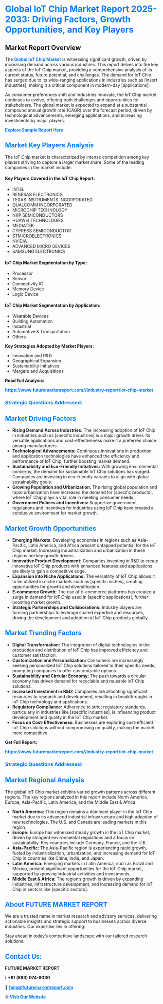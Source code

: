 <h1 style="color: #007BFF;">Global IoT Chip Market Report 2025-2033: Driving Factors, Growth Opportunities, and Key Players</h1>

<section id="overview">
<h2>Market Report Overview</h2>
<p>The <a href="https://www.futuremarketreport.com//industry-report/iot-chip-market" style="color: #007BFF; text-decoration: none;"><strong>Global IoT Chip Market</strong></a> is witnessing significant growth, driven by increasing demand across various industries. This report delves into the key aspects of the IoT Chip market, providing a comprehensive analysis of its current status, future potential, and challenges. The demand for IoT Chip has surged due to its wide-ranging applications in industries such as [insert industries], making it a critical component in modern-day [applications].</p>
<p>As consumer preferences shift and industries innovate, the IoT Chip market continues to evolve, offering both challenges and opportunities for stakeholders. The global market is expected to expand at a substantial compound annual growth rate (CAGR) over the forecast period, driven by technological advancements, emerging applications, and increasing investments by major players.</p>
</section>

<section id="overview">
<p><a href="https://www.futuremarketreport.com//request-sample/reportId=82592" style="color: #007BFF; text-decoration: none;"><strong>Explore Sample Report Here</strong></a></p>
</section>

<section id="key-players">
<h2 style="color: #007BFF;">Market Key Players Analysis</h2>
<p>The IoT Chip market is characterized by intense competition among key players striving to capture a larger market share. Some of the leading companies in the market include:</p>
<h4>Key Players Covered in the IoT Chip Report:</h4>
<ul><li>INTEL</li><li>RENESAS ELECTRONICS</li><li>TEXAS INSTRUMENTS INCORPORATED</li><li>QUALCOMM INCORPORATED</li><li>MICROCHIP TECHNOLOGY</li><li>NXP SEMICONDUCTORS</li><li>HUAWEI TECHNOLOGIES</li><li>MEDIATEK</li><li>CYPRESS SEMICONDUCTOR</li><li>STMICROELECTRONICS</li><li>NVIDIA</li><li>ADVANCED MICRO DEVICES</li><li>SAMSUNG ELECTRONICS</li></ul>
<h4>IoT Chip Market Segmentation by Type:</h4>
<ul><li>Processor</li><li>Sensor</li><li>Connectivity IC</li><li>Memory Device</li><li>Logic Device</li></ul>

<h4>IoT Chip Market Segmentation by Application:</h4>
<ul><li>Wearable Devices</li><li>Building Automation</li><li>Industrial</li><li>Automotive &amp; Transportation</li><li>Others</li></ul>
<p><strong>Key Strategies Adopted by Market Players:</strong></p>
<ul>
<li>Innovation and R&D</li>
<li>Geographical Expansion</li>
<li>Sustainability Initiatives</li>
<li>Mergers and Acquisitions</li>
</ul>
</section>

<section>
<p><strong>Read Full Analysis: </strong></p><a href="https://www.futuremarketreport.com//industry-report/iot-chip-market" style="color: #007BFF; text-decoration: none;"><strong>https://www.futuremarketreport.com//industry-report/iot-chip-market</strong></a>
<h3 style="color: #007BFF;">Strategic Questions Addressed:</h3>
</section>

<section id="driving-factors">
<h2 style="color: #007BFF;">Market Driving Factors</h2>
<ul>
<li><strong>Rising Demand Across Industries:</strong> The increasing adoption of IoT Chip in industries such as [specific industries] is a major growth driver. Its versatile applications and cost-effectiveness make it a preferred choice among manufacturers.</li>
<li><strong>Technological Advancements:</strong> Continuous innovations in production and application technologies have enhanced the efficiency and performance of IoT Chip, further boosting market demand.</li>
<li><strong>Sustainability and Eco-Friendly Initiatives:</strong> With growing environmental concerns, the demand for sustainable IoT Chip solutions has surged. Companies are investing in eco-friendly variants to align with global sustainability goals.</li>
<li><strong>Growing Population and Urbanization:</strong> The rising global population and rapid urbanization have increased the demand for [specific products], where IoT Chip plays a vital role in meeting consumer needs.</li>
<li><strong>Government Policies and Incentives:</strong> Supportive government regulations and incentives for industries using IoT Chip have created a conducive environment for market growth.</li>
</ul>
</section>

<section id="growth-opportunities">
<h2 style="color: #007BFF;">Market Growth Opportunities</h2>
<ul>
<li><strong>Emerging Markets:</strong> Developing economies in regions such as Asia-Pacific, Latin America, and Africa present untapped potential for the IoT Chip market. Increasing industrialization and urbanization in these regions are key growth drivers.</li>
<li><strong>Innovative Product Development:</strong> Companies investing in R&D to create innovative IoT Chip products with enhanced features and applications are likely to gain a competitive edge.</li>
<li><strong>Expansion into Niche Applications:</strong> The versatility of IoT Chip allows it to be utilized in niche markets such as [specific niches], creating opportunities for growth and diversification.</li>
<li><strong>E-commerce Growth:</strong> The rise of e-commerce platforms has created a surge in demand for IoT Chip used in [specific applications], further boosting market growth.</li>
<li><strong>Strategic Partnerships and Collaborations:</strong> Industry players are forming partnerships to leverage shared expertise and resources, driving the development and adoption of IoT Chip products globally.</li>
</ul>
</section>

<section id="trending-factors">
<h2 style="color: #007BFF;">Market Trending Factors</h2>
<ul>
<li><strong>Digital Transformation:</strong> The integration of digital technologies in the production and distribution of IoT Chip has improved efficiency and customer satisfaction.</li>
<li><strong>Customization and Personalization:</strong> Consumers are increasingly seeking personalized IoT Chip solutions tailored to their specific needs, prompting companies to offer customizable options.</li>
<li><strong>Sustainability and Circular Economy:</strong> The push towards a circular economy has driven demand for recyclable and reusable IoT Chip solutions.</li>
<li><strong>Increased Investment in R&D:</strong> Companies are allocating significant resources to research and development, resulting in breakthroughs in IoT Chip technology and applications.</li>
<li><strong>Regulatory Compliance:</strong> Adherence to strict regulatory standards, particularly in industries like [specific industries], is influencing product development and quality in the IoT Chip market.</li>
<li><strong>Focus on Cost-Effectiveness:</strong> Businesses are exploring cost-efficient IoT Chip solutions without compromising on quality, making the market more competitive.</li>
</ul>
</section>

<section>
<p><strong>Get Full Report: </strong></p><a href="https://www.futuremarketreport.com//industry-report/iot-chip-market" style="color: #007BFF; text-decoration: none;"><strong>https://www.futuremarketreport.com//industry-report/iot-chip-market</strong></a>
<h3 style="color: #007BFF;">Strategic Questions Addressed:</h3>
</section>


<section id="regional-analysis">
<h2 style="color: #007BFF;">Market Regional Analysis</h2>
<p>The global IoT Chip market exhibits varied growth patterns across different regions. The key regions analyzed in this report include North America, Europe, Asia-Pacific, Latin America, and the Middle East & Africa:</p>
<ul>
<li><strong>North America:</strong> This region remains a dominant player in the IoT Chip market due to its advanced industrial infrastructure and high adoption of new technologies. The U.S. and Canada are leading markets in this region.</li>
<li><strong>Europe:</strong> Europe has witnessed steady growth in the IoT Chip market, driven by stringent environmental regulations and a focus on sustainability. Key countries include Germany, France, and the U.K.</li>
<li><strong>Asia-Pacific:</strong> The Asia-Pacific region is experiencing rapid growth, fueled by industrialization, urbanization, and increasing demand for IoT Chip in countries like China, India, and Japan.</li>
<li><strong>Latin America:</strong> Emerging markets in Latin America, such as Brazil and Mexico, present significant opportunities for the IoT Chip market, supported by growing industrial activities and investments.</li>
<li><strong>Middle East & Africa:</strong> The region’s growth is driven by expanding industries, infrastructure development, and increasing demand for IoT Chip in sectors like [specific sectors].</li>
</ul>
</section>

<footer>
<h2 style="color: #007BFF;">About FUTURE MARKET REPORT</h2>
<p>We are a trusted name in market research and advisory services, delivering actionable insights and strategic support to businesses across diverse industries. Our expertise lies in offering:</p>

<p>Stay ahead in today’s competitive landscape with our tailored research solutions.</p>

<h2 style="color: #007BFF;">Contact Us:</h2>
<p><strong>FUTURE MARKET REPORT</strong></p>
<p>📞 <strong>+91 (883) 074-8030</strong></p>
<p>📧 <strong><a href="mailto:help@futuremarketreport.com" style="color: #007BFF;">help@futuremarketreport.com</a></strong></p>
<p>🌐 <strong><a href="https://www.futuremarketreport.com/" style="color: #007BFF;">Visit Our Website</a></strong></p>
</footer>